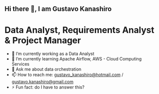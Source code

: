 ## Hi there 👋, I am Gustavo Kanashiro
# Data Analyst, Requirements Analyst & Project Manager

- 🔭 I’m currently working as a Data Analyst
- 🌱 I’m currently learning Apache Airflow, AWS - Cloud Computing Services
- 💬 Ask me about data orchestration
- 📫 How to reach me: gustavo_kanashiro@hotmail.com / gustavo.kanashiro@gmail.com
- ⚡ Fun fact: do I have to answer this?
